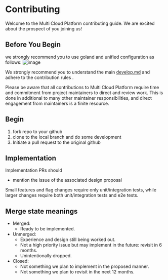 # Contributing

Welcome to the Multi Cloud Platform contributing guide.  We are excited
about the prospect of you joining us!

## Before You Begin

we strongly recommend you to use goland and unified configuration as follows:
![image](https://github.com/DoubleBabylol/mcp/blob/0.1.1/docs/config.png)

We strongly recommend you to understand the main [develop.md](https://github.com/q8s-io/mcp/blob/master/docs/develop.md) and adhere to the contribution rules .

Please be aware that all contributions to Multi Cloud Platform require time and commitment from project maintainers to direct and review work. This is done in additional to many other maintainer responsibilities, and direct engagement from maintainers is a finite resource.


## Begin

1. fork repo to your github
2. clone to the local branch and do some development
3. Initiate a pull request to the original github


## Implementation

Implementation PRs should
- mention the issue of the associated design proposal

Small features and flag changes require only unit/integration tests,
while larger changes require both unit/integration tests and e2e tests.


## Merge state meanings

- Merged:
  - Ready to be implemented.
- Unmerged:
  - Experience and design still being worked out.
  - Not a high priority issue but may implement in the future: revisit
    in 6 months.
  - Unintentionally dropped.
- Closed:
  - Not something we plan to implement in the proposed manner.
  - Not something we plan to revisit in the next 12 months.
